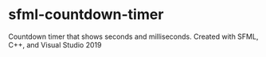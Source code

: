 # sfml-countdown-timer
Countdown timer that shows seconds and milliseconds. Created with SFML, C++, and Visual Studio 2019
